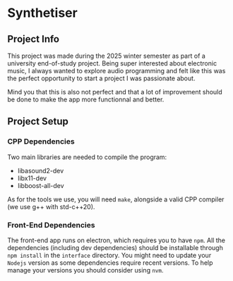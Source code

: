 # Synthetiser

## Project Info

This project was made during the 2025 winter semester as part of a university end-of-study project. 
Being super interested about electronic music, I always wanted to explore audio programming and felt like this was the perfect opportunity to start a project I was passionate about.

Mind you that this is also not perfect and that a lot of improvement should be done to make the app more functionnal and better. 

## Project Setup

### CPP Dependencies

Two main libraries are needed to compile the program:
- libasound2-dev 
- libx11-dev
- libboost-all-dev

As for the tools we use, you will need `make`, alongside a valid CPP compiler (we use g++ with std-c++20).

### Front-End Dependencies

The front-end app runs on electron, which requires you to have `npm`.
All the dependencies (including dev dependencies) should be installable through `npm install` in the `interface` directory.
You might need to update your `Nodejs` version as some dependencies require recent versions.
To help manage your versions you should consider using `nvm`.
